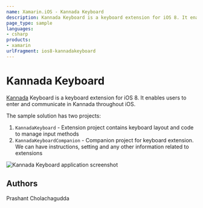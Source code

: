 ```yaml
---
name: Xamarin.iOS - Kannada Keyboard
description: Kannada Keyboard is a keyboard extension for iOS 8. It enables users to enter and communicate in Kannada throughout iOS. The sample solution has...
page_type: sample
languages:
- csharp
products:
- xamarin
urlFragment: ios8-kannadakeyboard
---
```

# Kannada Keyboard

[Kannada](http://en.wikipedia.org/wiki/Kannada_language) Keyboard is a keyboard extension for iOS 8. It enables users to enter and communicate in Kannada throughout iOS.

The sample solution has two projects:

1. `KannadaKeyboard` - Extension project contains keyboard layout and code to manage input methods
2. `KannadaKeyboardCompanion` - Companion project for keyboard extension. We can have instructions, setting and any other information related to extensions

![Kannada Keyboard application screenshot](Screenshots/all-small.png "Kannada Keyboard application screenshot")

## Authors
Prashant Cholachagudda